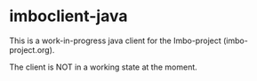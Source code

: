 imboclient-java
===============

This is a work-in-progress java client for the Imbo-project (imbo-project.org).

The client is NOT in a working state at the moment.
